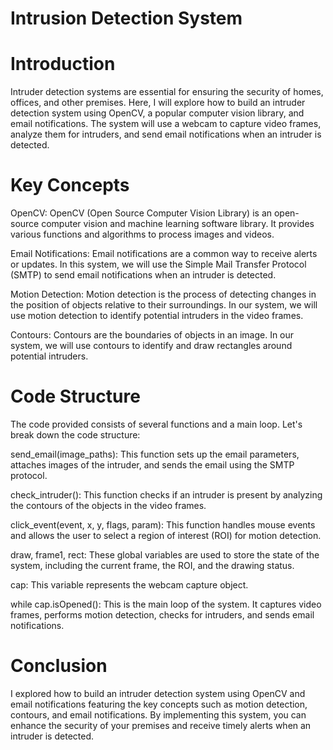 # Intrusion Detection System
# Introduction
Intruder detection systems are essential for ensuring the security of homes, offices, and other premises. Here, I will explore how to build an intruder detection system using OpenCV, a popular computer vision library, and email notifications. The system will use a webcam to capture video frames, analyze them for intruders, and send email notifications when an intruder is detected.

# Key Concepts
OpenCV: OpenCV (Open Source Computer Vision Library) is an open-source computer vision and machine learning software library. It provides various functions and algorithms to process images and videos.

Email Notifications: Email notifications are a common way to receive alerts or updates. In this system, we will use the Simple Mail Transfer Protocol (SMTP) to send email notifications when an intruder is detected.

Motion Detection: Motion detection is the process of detecting changes in the position of objects relative to their surroundings. In our system, we will use motion detection to identify potential intruders in the video frames.

Contours: Contours are the boundaries of objects in an image. In our system, we will use contours to identify and draw rectangles around potential intruders.

# Code Structure
The code provided consists of several functions and a main loop. Let's break down the code structure:

send_email(image_paths): This function sets up the email parameters, attaches images of the intruder, and sends the email using the SMTP protocol.

check_intruder(): This function checks if an intruder is present by analyzing the contours of the objects in the video frames.

click_event(event, x, y, flags, param): This function handles mouse events and allows the user to select a region of interest (ROI) for motion detection.

draw, frame1, rect: These global variables are used to store the state of the system, including the current frame, the ROI, and the drawing status.

cap: This variable represents the webcam capture object.

while cap.isOpened(): This is the main loop of the system. It captures video frames, performs motion detection, checks for intruders, and sends email notifications.

# Conclusion
I explored how to build an intruder detection system using OpenCV and email notifications featuring the key concepts such as motion detection, contours, and email notifications. By implementing this system, you can enhance the security of your premises and receive timely alerts when an intruder is detected.
